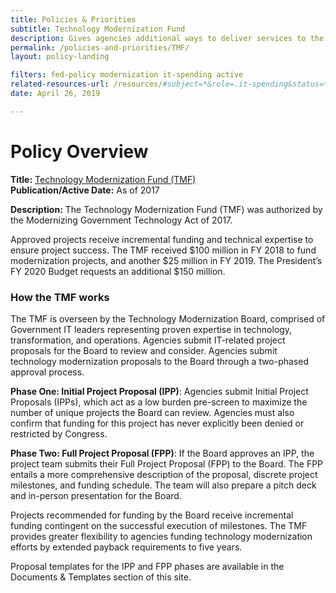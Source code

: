 ```yaml
---
title: Policies & Priorities
subtitle: Technology Modernization Fund
description: Gives agencies additional ways to deliver services to the American public more quickly, better secure sensitive systems and data, and use taxpayer dollars more efficiently.
permalink: /policies-and-priorities/TMF/
layout: policy-landing

filters: fed-policy modernization it-spending active
related-resources-url: /resources/#subject=*&role=.it-spending&status=*
date: April 26, 2019

---
```


# Policy Overview #

**Title:** [Technology Modernization Fund (TMF)](https://tmf.cio.gov/)<br>
**Publication/Active Date:** As of 2017

**Description:** The Technology Modernization Fund (TMF) was authorized by the Modernizing Government Technology Act of 2017.

Approved projects receive incremental funding and technical expertise to ensure project success. The TMF received $100 million in FY 2018 to fund modernization projects, and another $25 million in FY 2019. The President’s FY 2020 Budget requests an additional $150 million.

### How the TMF works
The TMF is overseen by the Technology Modernization Board, comprised of Government IT leaders representing proven expertise in technology, transformation, and operations. Agencies submit IT-related project proposals for the Board to review and consider. Agencies submit technology modernization proposals to the Board through a two-phased approval process.

**Phase One: Initial Project Proposal (IPP)**:
Agencies submit Initial Project Proposals (IPPs), which act as a low burden pre-screen to maximize the number of unique projects the Board can review. Agencies must also confirm that funding for this project has never explicitly been denied or restricted by Congress.

**Phase Two: Full Project Proposal (FPP)**:
If the Board approves an IPP, the project team submits their Full Project Proposal (FPP) to the Board. The FPP entails a more comprehensive description of the proposal, discrete project milestones, and funding schedule. The team will also prepare a pitch deck and in-person presentation for the Board.

Projects recommended for funding by the Board receive incremental funding contingent on the successful execution of milestones. The TMF provides greater flexibility to agencies funding technology modernization efforts by extended payback requirements to five years.

Proposal templates for the IPP and FPP phases are available in the Documents & Templates section of this site.
